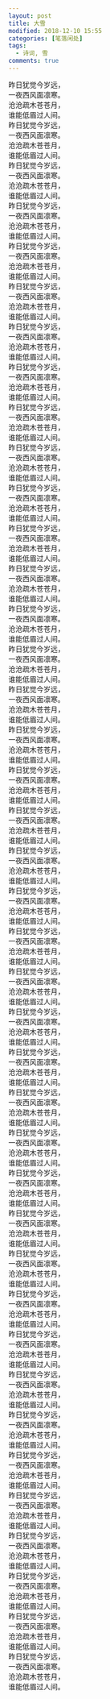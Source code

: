 ```yaml
---
layout: post
title: 大雪
modified: 2018-12-10 15:55
categories: [笔落闲处]
tags: 
  - 诗词, 雪
comments: true
---
```


昨日犹觉今岁远，  
一夜西风面凛寒。  
沧沧疏木苍苍月，  
谁能低眉过人间。   
昨日犹觉今岁远，  
一夜西风面凛寒。  
沧沧疏木苍苍月，  
谁能低眉过人间。   
昨日犹觉今岁远，  
一夜西风面凛寒。  
沧沧疏木苍苍月，  
谁能低眉过人间。   
昨日犹觉今岁远，  
一夜西风面凛寒。  
沧沧疏木苍苍月，  
谁能低眉过人间。   
昨日犹觉今岁远，  
一夜西风面凛寒。  
沧沧疏木苍苍月，  
谁能低眉过人间。   
昨日犹觉今岁远，  
一夜西风面凛寒。  
沧沧疏木苍苍月，  
谁能低眉过人间。   
昨日犹觉今岁远，  
一夜西风面凛寒。  
沧沧疏木苍苍月，  
谁能低眉过人间。   
昨日犹觉今岁远，  
一夜西风面凛寒。  
沧沧疏木苍苍月，  
谁能低眉过人间。   
昨日犹觉今岁远，  
一夜西风面凛寒。  
沧沧疏木苍苍月，  
谁能低眉过人间。   
昨日犹觉今岁远，  
一夜西风面凛寒。  
沧沧疏木苍苍月，  
谁能低眉过人间。   
昨日犹觉今岁远，  
一夜西风面凛寒。  
沧沧疏木苍苍月，  
谁能低眉过人间。   
昨日犹觉今岁远，  
一夜西风面凛寒。  
沧沧疏木苍苍月，  
谁能低眉过人间。   
昨日犹觉今岁远，  
一夜西风面凛寒。  
沧沧疏木苍苍月，  
谁能低眉过人间。   
昨日犹觉今岁远，  
一夜西风面凛寒。  
沧沧疏木苍苍月，  
谁能低眉过人间。   
昨日犹觉今岁远，  
一夜西风面凛寒。  
沧沧疏木苍苍月，  
谁能低眉过人间。   
昨日犹觉今岁远，  
一夜西风面凛寒。  
沧沧疏木苍苍月，  
谁能低眉过人间。   
昨日犹觉今岁远，  
一夜西风面凛寒。  
沧沧疏木苍苍月，  
谁能低眉过人间。   
昨日犹觉今岁远，  
一夜西风面凛寒。  
沧沧疏木苍苍月，  
谁能低眉过人间。   
昨日犹觉今岁远，  
一夜西风面凛寒。  
沧沧疏木苍苍月，  
谁能低眉过人间。   
昨日犹觉今岁远，  
一夜西风面凛寒。  
沧沧疏木苍苍月，  
谁能低眉过人间。   
昨日犹觉今岁远，  
一夜西风面凛寒。  
沧沧疏木苍苍月，  
谁能低眉过人间。   
昨日犹觉今岁远，  
一夜西风面凛寒。  
沧沧疏木苍苍月，  
谁能低眉过人间。   
昨日犹觉今岁远，  
一夜西风面凛寒。  
沧沧疏木苍苍月，  
谁能低眉过人间。   
昨日犹觉今岁远，  
一夜西风面凛寒。  
沧沧疏木苍苍月，  
谁能低眉过人间。   
昨日犹觉今岁远，  
一夜西风面凛寒。  
沧沧疏木苍苍月，  
谁能低眉过人间。   
昨日犹觉今岁远，  
一夜西风面凛寒。  
沧沧疏木苍苍月，  
谁能低眉过人间。   
昨日犹觉今岁远，  
一夜西风面凛寒。  
沧沧疏木苍苍月，  
谁能低眉过人间。   
昨日犹觉今岁远，  
一夜西风面凛寒。  
沧沧疏木苍苍月，  
谁能低眉过人间。   
昨日犹觉今岁远，  
一夜西风面凛寒。  
沧沧疏木苍苍月，  
谁能低眉过人间。   
昨日犹觉今岁远，  
一夜西风面凛寒。  
沧沧疏木苍苍月，  
谁能低眉过人间。   
昨日犹觉今岁远，  
一夜西风面凛寒。  
沧沧疏木苍苍月，  
谁能低眉过人间。   
昨日犹觉今岁远，  
一夜西风面凛寒。  
沧沧疏木苍苍月，  
谁能低眉过人间。   
昨日犹觉今岁远，  
一夜西风面凛寒。  
沧沧疏木苍苍月，  
谁能低眉过人间。   
昨日犹觉今岁远，  
一夜西风面凛寒。  
沧沧疏木苍苍月，  
谁能低眉过人间。   
昨日犹觉今岁远，  
一夜西风面凛寒。  
沧沧疏木苍苍月，  
谁能低眉过人间。   
昨日犹觉今岁远，  
一夜西风面凛寒。  
沧沧疏木苍苍月，  
谁能低眉过人间。   
昨日犹觉今岁远，  
一夜西风面凛寒。  
沧沧疏木苍苍月，  
谁能低眉过人间。   
昨日犹觉今岁远，  
一夜西风面凛寒。  
沧沧疏木苍苍月，  
谁能低眉过人间。   
昨日犹觉今岁远，  
一夜西风面凛寒。  
沧沧疏木苍苍月，  
谁能低眉过人间。   
昨日犹觉今岁远，  
一夜西风面凛寒。  
沧沧疏木苍苍月，  
谁能低眉过人间。   